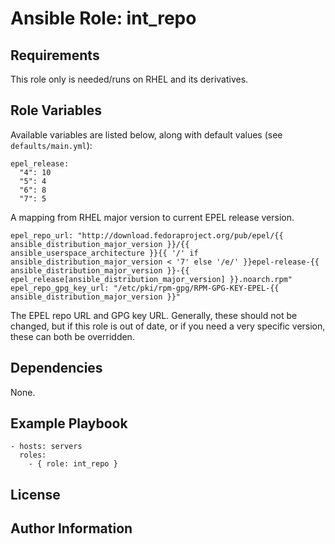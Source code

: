 # Ansible Role: int_repo


## Requirements
This role only is needed/runs on RHEL and its derivatives.


## Role Variables

Available variables are listed below, along with default values (see `defaults/main.yml`):

    epel_release:
      "4": 10
      "5": 4
      "6": 8
      "7": 5

A mapping from RHEL major version to current EPEL release version.

    epel_repo_url: "http://download.fedoraproject.org/pub/epel/{{ ansible_distribution_major_version }}/{{ ansible_userspace_architecture }}{{ '/' if ansible_distribution_major_version < '7' else '/e/' }}epel-release-{{ ansible_distribution_major_version }}-{{ epel_release[ansible_distribution_major_version] }}.noarch.rpm"
    epel_repo_gpg_key_url: "/etc/pki/rpm-gpg/RPM-GPG-KEY-EPEL-{{ ansible_distribution_major_version }}"

The EPEL repo URL and GPG key URL. Generally, these should not be changed, but if this role is out of date, or if you need a very specific version, these can both be overridden.


## Dependencies

None.

## Example Playbook

    - hosts: servers
      roles:
        - { role: int_repo }

## License


## Author Information

